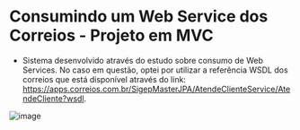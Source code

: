 # Consumindo um Web Service dos Correios - Projeto em MVC

- Sistema desenvolvido através do estudo sobre consumo de Web Services. No caso em questão, optei por utilizar a referência WSDL dos correios que está disponível através do link: https://apps.correios.com.br/SigepMasterJPA/AtendeClienteService/AtendeCliente?wsdl.

![image](https://user-images.githubusercontent.com/50743449/236832256-836adbc2-59b9-4be7-9c83-0732fcb8397e.png)
